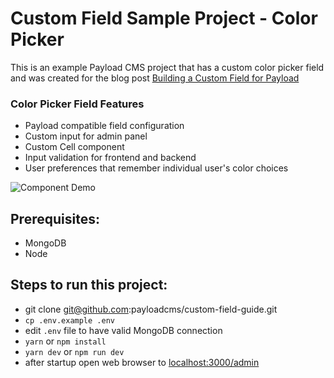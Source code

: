 # Custom Field Sample Project - Color Picker

This is an example Payload CMS project that has a custom color picker field and was created for the blog post [Building a Custom Field for Payload](https://payloadcms.com/blog/building-a-custom-field)

### Color Picker Field Features
- Payload compatible field configuration
- Custom input for admin panel
- Custom Cell component
- Input validation for frontend and backend
- User preferences that remember individual user's color choices

<img src="./color-picker.gif" alt="Component Demo" />

## Prerequisites: 
- MongoDB
- Node

## Steps to run this project: 
- git clone git@github.com:payloadcms/custom-field-guide.git
- `cp .env.example .env`
- edit `.env` file to have valid MongoDB connection
- `yarn` or `npm install`
- `yarn dev` or `npm run dev`
- after startup open web browser to <a href="http://localhost:3000/admin">localhost:3000/admin</a>
